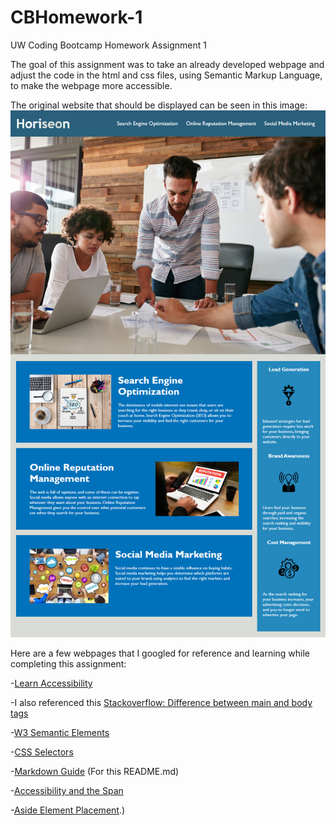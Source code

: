 # CBHomework-1
UW Coding Bootcamp Homework Assignment 1

The goal of this assignment was to take an already developed webpage and adjust the code in the html and css files, using Semantic Markup Language, to make the webpage more accessible.

The original website that should be displayed can be seen in this image:
![MockUp Image](01-html-css-git-homework-demo.png)


Here are a few webpages that I googled for reference and learning while completing this assignment:

-[Learn Accessibility](https://developer.mozilla.org/en-US/docs/Learn/Accessibility/HTML)

-I also referenced this [Stackoverflow: Difference between main and body tags](https://stackoverflow.com/questions/56803764/what-is-the-main-tag-in-html5-how-does-it-differ-from-body-tag/56806665)

-[W3 Semantic Elements](https://www.w3schools.com/html/html5_semantic_elements.asp)

-[CSS Selectors](https://www.w3schools.com/css/css_selectors.asp)

-[Markdown Guide](https://www.markdownguide.org/basic-syntax/) (For this README.md)

-[Accessibility and the Span](https://stackoverflow.com/questions/55029997/how-can-i-indicate-to-a-screen-reader-a-span-element)

-[Aside Element Placement](https://stackoverflow.com/questions/38023089/should-i-have-aside-element-ouside-or-inside-of-main-element#:~:text=Following%20the%20newer%20definition%2C%20the,are).)
